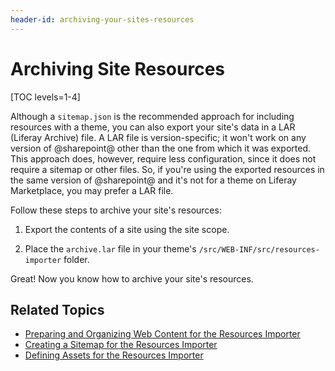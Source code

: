 ```yaml
---
header-id: archiving-your-sites-resources
---
```


# Archiving Site Resources

[TOC levels=1-4]

Although a `sitemap.json` is the recommended approach for including resources 
with a theme, you can also export your site's data in a LAR (Liferay Archive) 
file. A LAR file is version-specific; it won't work on any version of 
@sharepoint@ other than the one from which it was exported. This approach does, 
however, require less configuration, since it does not require a sitemap or 
other files. So, if you're using the exported resources in the same version of 
@sharepoint@ and it's not for a theme on Liferay Marketplace, you may prefer a LAR 
file. 

Follow these steps to archive your site's resources:

1.  Export the contents of a site using the site scope. 

2.  Place the `archive.lar` file in your theme's 
    `/src/WEB-INF/src/resources-importer` folder. 
    
Great! Now you know how to archive your site's resources. 

## Related Topics

- [Preparing and Organizing Web Content for the Resources Importer](/docs/7-2/frameworks/-/knowledge_base/f/preparing-and-organizing-web-content-for-the-resources-importer)
- [Creating a Sitemap for the Resources Importer](/docs/7-2/frameworks/-/knowledge_base/f/creating-a-sitemap-for-the-resources-importer)
- [Defining Assets for the Resources Importer](/docs/7-2/frameworks/-/knowledge_base/f/defining-assets-for-the-resources-importer)
